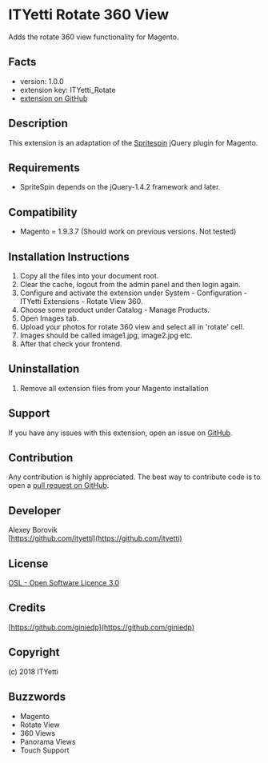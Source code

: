 ITYetti Rotate 360 View
=====================
Adds the rotate 360 view functionality for Magento.

Facts
-----
- version: 1.0.0
- extension key: ITYetti_Rotate
- [extension on GitHub](https://github.com/ityetti/ITYetti_Rotate)

Description
-----------
This extension is an adaptation of the [Spritespin](https://github.com/giniedp/spritespin) jQuery plugin for Magento.

Requirements
------------
- SpriteSpin depends on the jQuery-1.4.2 framework and later.

Compatibility
-------------
- Magento = 1.9.3.7 (Should work on previous versions. Not tested)

Installation Instructions
-------------------------
1. Copy all the files into your document root.
2. Clear the cache, logout from the admin panel and then login again.
3. Configure and activate the extension under System - Configuration - ITYetti Extensions - Rotate View 360.
4. Choose some product under Catalog - Manage Products.
5. Open Images tab.
6. Upload your photos for rotate 360 view and select all in 'rotate' cell.
7. Images should be called image1.jpg, image2.jpg etc.
8. After that check your frontend.

Uninstallation
--------------
1. Remove all extension files from your Magento installation

Support
-------
If you have any issues with this extension, open an issue on [GitHub](https://github.com/ityetti/ITYetti_Rotate/issues).

Contribution
------------
Any contribution is highly appreciated. The best way to contribute code is to open a [pull request on GitHub](https://github.com/ityetti/ITYetti_Rotate/pulls).

Developer
---------
Alexey Borovik  
[https://github.com/ityetti](https://github.com/ityetti)  

License
-------
[OSL - Open Software Licence 3.0](http://opensource.org/licenses/osl-3.0.php)

Credits
-------
[https://github.com/giniedp](https://github.com/giniedp)

Copyright
---------
(c) 2018 ITYetti

Buzzwords
---------
- Magento
- Rotate View
- 360 Views
- Panorama Views
- Touch Support